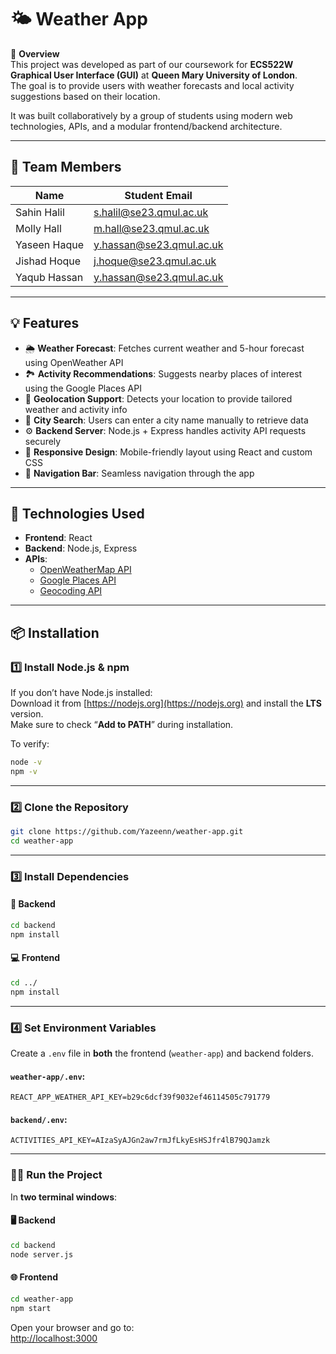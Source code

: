 # 🌤 Weather App

📖 **Overview**  
This project was developed as part of our coursework for **ECS522W Graphical User Interface (GUI)** at **Queen Mary University of London**.  
The goal is to provide users with weather forecasts and local activity suggestions based on their location.  

It was built collaboratively by a group of students using modern web technologies, APIs, and a modular frontend/backend architecture.

---

## 👥 Team Members

| Name           | Student Email              |
|----------------|----------------------------|
| Sahin Halil    | s.halil@se23.qmul.ac.uk    |
| Molly Hall     | m.hall@se23.qmul.ac.uk     |
| Yaseen Haque   | y.hassan@se23.qmul.ac.uk   |
| Jishad Hoque   | j.hoque@se23.qmul.ac.uk    |
| Yaqub Hassan   | y.hassan@se23.qmul.ac.uk   |

---

## 💡 Features

- 🌦 **Weather Forecast**: Fetches current weather and 5-hour forecast using OpenWeather API  
- 🏞 **Activity Recommendations**: Suggests nearby places of interest using the Google Places API  
- 📍 **Geolocation Support**: Detects your location to provide tailored weather and activity info  
- 🔎 **City Search**: Users can enter a city name manually to retrieve data  
- ⚙️ **Backend Server**: Node.js + Express handles activity API requests securely  
- 📱 **Responsive Design**: Mobile-friendly layout using React and custom CSS  
- 🧭 **Navigation Bar**: Seamless navigation through the app  

---

## 🧪 Technologies Used

- **Frontend**: React  
- **Backend**: Node.js, Express  
- **APIs**:  
  - [OpenWeatherMap API](https://openweathermap.org/api)  
  - [Google Places API](https://developers.google.com/maps/documentation/places/web-service/overview)  
  - [Geocoding API](https://developers.google.com/maps/documentation/geocoding/start)  

---

## 📦 Installation

### 1️⃣ Install Node.js & npm  
If you don’t have Node.js installed:  
Download it from [https://nodejs.org](https://nodejs.org) and install the **LTS** version.  
Make sure to check “**Add to PATH**” during installation.

To verify:
```bash
node -v
npm -v
```

---

### 2️⃣ Clone the Repository
```bash
git clone https://github.com/Yazeenn/weather-app.git
cd weather-app
```

---

### 3️⃣ Install Dependencies

#### 🔧 Backend
```bash
cd backend
npm install
```

#### 💻 Frontend
```bash
cd ../
npm install
```

---

### 4️⃣ Set Environment Variables

Create a `.env` file in **both** the frontend (`weather-app`) and backend folders.

#### `weather-app/.env`:
```env
REACT_APP_WEATHER_API_KEY=b29c6dcf39f9032ef46114505c791779
```

#### `backend/.env`:
```env
ACTIVITIES_API_KEY=AIzaSyAJGn2aw7rmJfLkyEsHSJfr4lB79QJamzk
```

---

### 🏃‍♂️ Run the Project

In **two terminal windows**:

#### 🖥 Backend
```bash
cd backend
node server.js
```

#### 🌐 Frontend
```bash
cd weather-app
npm start
```

Open your browser and go to:  
[http://localhost:3000](http://localhost:3000) 
